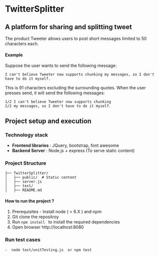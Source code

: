 # TwitterSplitter
## A platform for sharing and splitting tweet
The product Tweeter allows users to post short messages limited to 50 characters each. 
#### Example
Suppose the user wants to send the following message:

    I can't believe Tweeter now supports chunking my messages, so I don't have to do it myself.

This is 91 characters excluding the surrounding quotes. When the user presses send, it will send the following messages:

    1/2 I can't believe Tweeter now supports chunking
    2/2 my messages, so I don't have to do it myself.

## Project setup and execution

### Technology stack 
  - **Frontend libraries** : JQuery, bootstrap, font awesome
  - **Backend Server** : Node.js + express (To serve static content)

### Project Structure
```
├── TwitterSplitter/
│   ├── public/  # Static content
│   ├── server.js
│   ├── test/
│   ├── README.md

```

#### How to run the project ?
1. Prerequisites - Install node ( > 6.X ) and npm
2. Git clone the repositroy
3. Run ```npm install ``` to install the required dependencies
4. Open browser http://localhost:8080


### Run test cases
    -  node test/unitTesting.js  or npm test

